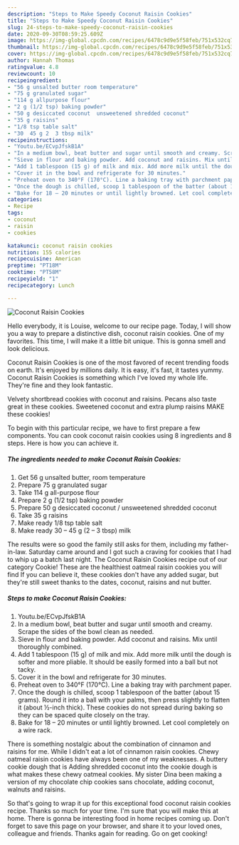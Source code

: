 ```yaml
---
description: "Steps to Make Speedy Coconut Raisin Cookies"
title: "Steps to Make Speedy Coconut Raisin Cookies"
slug: 24-steps-to-make-speedy-coconut-raisin-cookies
date: 2020-09-30T08:59:25.609Z
image: https://img-global.cpcdn.com/recipes/6478c9d9e5f58feb/751x532cq70/coconut-raisin-cookies-recipe-main-photo.jpg
thumbnail: https://img-global.cpcdn.com/recipes/6478c9d9e5f58feb/751x532cq70/coconut-raisin-cookies-recipe-main-photo.jpg
cover: https://img-global.cpcdn.com/recipes/6478c9d9e5f58feb/751x532cq70/coconut-raisin-cookies-recipe-main-photo.jpg
author: Hannah Thomas
ratingvalue: 4.8
reviewcount: 10
recipeingredient:
- "56 g unsalted butter room temperature"
- "75 g granulated sugar"
- "114 g allpurpose flour"
- "2 g (1/2 tsp) baking powder"
- "50 g desiccated coconut  unsweetened shredded coconut"
- "35 g raisins"
- "1/8 tsp table salt"
- "30  45 g 2  3 tbsp milk"
recipeinstructions:
- "Youtu.be/ECvpJfskB1A"
- "In a medium bowl, beat butter and sugar until smooth and creamy. Scrape the sides of the bowl clean as needed."
- "Sieve in flour and baking powder. Add coconut and raisins. Mix until thoroughly combined."
- "Add 1 tablespoon (15 g) of milk and mix. Add more milk until the dough is softer and more pliable. It should be easily formed into a ball but not tacky."
- "Cover it in the bowl and refrigerate for 30 minutes."
- "Preheat oven to 340°F (170°C). Line a baking tray with parchment paper."
- "Once the dough is chilled, scoop 1 tablespoon of the batter (about 15 grams). Round it into a ball with your palms, then press slightly to flatten it (about ½-inch thick). These cookies do not spread during baking so they can be spaced quite closely on the tray."
- "Bake for 18 – 20 minutes or until lightly browned. Let cool completely on a wire rack."
categories:
- Recipe
tags:
- coconut
- raisin
- cookies

katakunci: coconut raisin cookies 
nutrition: 155 calories
recipecuisine: American
preptime: "PT18M"
cooktime: "PT58M"
recipeyield: "1"
recipecategory: Lunch

---
```



![Coconut Raisin Cookies](https://img-global.cpcdn.com/recipes/6478c9d9e5f58feb/751x532cq70/coconut-raisin-cookies-recipe-main-photo.jpg)

Hello everybody, it is Louise, welcome to our recipe page. Today, I will show you a way to prepare a distinctive dish, coconut raisin cookies. One of my favorites. This time, I will make it a little bit unique. This is gonna smell and look delicious.

Coconut Raisin Cookies is one of the most favored of recent trending foods on earth. It's enjoyed by millions daily. It is easy, it's fast, it tastes yummy. Coconut Raisin Cookies is something which I've loved my whole life. They're fine and they look fantastic.

Velvety shortbread cookies with coconut and raisins. Pecans also taste great in these cookies. Sweetened coconut and extra plump raisins MAKE these cookies!


To begin with this particular recipe, we have to first prepare a few components. You can cook coconut raisin cookies using 8 ingredients and 8 steps. Here is how you can achieve it.

<!--inarticleads1-->

##### The ingredients needed to make Coconut Raisin Cookies:

1. Get 56 g unsalted butter, room temperature
1. Prepare 75 g granulated sugar
1. Take 114 g all-purpose flour
1. Prepare 2 g (1/2 tsp) baking powder
1. Prepare 50 g desiccated coconut / unsweetened shredded coconut
1. Take 35 g raisins
1. Make ready 1/8 tsp table salt
1. Make ready 30 – 45 g (2 – 3 tbsp) milk


The results were so good the family still asks for them, including my father-in-law. Saturday came around and I got such a craving for cookies that I had to whip up a batch last night. The Coconut Raisin Cookies recipe out of our category Cookie! These are the healthiest oatmeal raisin cookies you will find If you can believe it, these cookies don&#39;t have any added sugar, but they&#39;re still sweet thanks to the dates, coconut, raisins and nut butter. 

<!--inarticleads2-->

##### Steps to make Coconut Raisin Cookies:

1. Youtu.be/ECvpJfskB1A
1. In a medium bowl, beat butter and sugar until smooth and creamy. Scrape the sides of the bowl clean as needed.
1. Sieve in flour and baking powder. Add coconut and raisins. Mix until thoroughly combined.
1. Add 1 tablespoon (15 g) of milk and mix. Add more milk until the dough is softer and more pliable. It should be easily formed into a ball but not tacky.
1. Cover it in the bowl and refrigerate for 30 minutes.
1. Preheat oven to 340°F (170°C). Line a baking tray with parchment paper.
1. Once the dough is chilled, scoop 1 tablespoon of the batter (about 15 grams). Round it into a ball with your palms, then press slightly to flatten it (about ½-inch thick). These cookies do not spread during baking so they can be spaced quite closely on the tray.
1. Bake for 18 – 20 minutes or until lightly browned. Let cool completely on a wire rack.


There is something nostalgic about the combination of cinnamon and raisins for me. While I didn&#39;t eat a lot of cinnamon raisin cookies. Chewy oatmeal raisin cookies have always been one of my weaknesses. A buttery cookie dough that is Adding shredded coconut into the cookie dough is what makes these chewy oatmeal cookies. My sister Dina been making a version of my chocolate chip cookies sans chocolate, adding coconut, walnuts and raisins. 

So that's going to wrap it up for this exceptional food coconut raisin cookies recipe. Thanks so much for your time. I'm sure that you will make this at home. There is gonna be interesting food in home recipes coming up. Don't forget to save this page on your browser, and share it to your loved ones, colleague and friends. Thanks again for reading. Go on get cooking!
